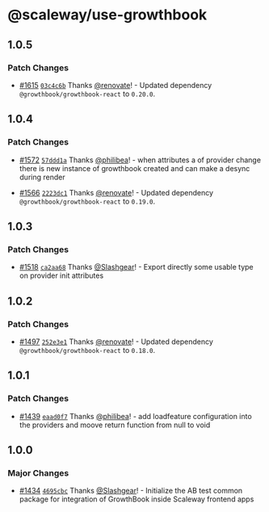 # @scaleway/use-growthbook

## 1.0.5

### Patch Changes

- [#1615](https://github.com/scaleway/scaleway-lib/pull/1615) [`03c4c6b`](https://github.com/scaleway/scaleway-lib/commit/03c4c6be73214dc48096e0c43fcd23a47b0102a4) Thanks [@renovate](https://github.com/apps/renovate)! - Updated dependency `@growthbook/growthbook-react` to `0.20.0`.

## 1.0.4

### Patch Changes

- [#1572](https://github.com/scaleway/scaleway-lib/pull/1572) [`57ddd1a`](https://github.com/scaleway/scaleway-lib/commit/57ddd1a39c048675f343c0da8735714f1cb5678a) Thanks [@philibea](https://github.com/philibea)! - when attributes a of provider change there is new instance of growthbook created and can make a desync during render

- [#1566](https://github.com/scaleway/scaleway-lib/pull/1566) [`2223dc1`](https://github.com/scaleway/scaleway-lib/commit/2223dc1ec4993b57e4dbeb41f65a8659c63d548c) Thanks [@renovate](https://github.com/apps/renovate)! - Updated dependency `@growthbook/growthbook-react` to `0.19.0`.

## 1.0.3

### Patch Changes

- [#1518](https://github.com/scaleway/scaleway-lib/pull/1518) [`ca2aa68`](https://github.com/scaleway/scaleway-lib/commit/ca2aa68fcde0470dde378b4322ff55e9caec170f) Thanks [@Slashgear](https://github.com/Slashgear)! - Export directly some usable type on provider init attributes

## 1.0.2

### Patch Changes

- [#1497](https://github.com/scaleway/scaleway-lib/pull/1497) [`252e3e1`](https://github.com/scaleway/scaleway-lib/commit/252e3e1f51f3f164ca2426e4888e6d4322b648a4) Thanks [@renovate](https://github.com/apps/renovate)! - Updated dependency `@growthbook/growthbook-react` to `0.18.0`.

## 1.0.1

### Patch Changes

- [#1439](https://github.com/scaleway/scaleway-lib/pull/1439) [`eaad0f7`](https://github.com/scaleway/scaleway-lib/commit/eaad0f7195dac15e3b7b2b300b481e3fe7b543cf) Thanks [@philibea](https://github.com/philibea)! - add loadfeature configuration into the providers and moove return function from null to void

## 1.0.0

### Major Changes

- [#1434](https://github.com/scaleway/scaleway-lib/pull/1434) [`4695cbc`](https://github.com/scaleway/scaleway-lib/commit/4695cbce29e4ac688607b97d67401e33923c92f3) Thanks [@Slashgear](https://github.com/Slashgear)! - Initialize the AB test common package for integration of GrowthBook inside Scaleway frontend apps
